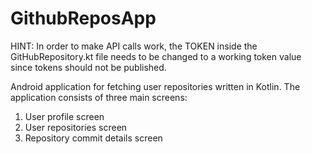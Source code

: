 # GithubReposApp
HINT: In order to make API calls work, the TOKEN inside the GitHubRepository.kt file needs to be changed to a working token value since tokens should not be published.  

 Android application for fetching user repositories written in Kotlin. The application consists of three main screens:
 1) User profile screen
 2) User repositories screen
 3) Repository commit details screen
